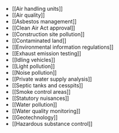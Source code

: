 - [[Air handling units]]
- [[Air quality]]
- [[Asbestos management]]
- [[Clean Air Act approval]]
- [[Construction site pollution]]
- [[Contaminated land]]
- [[Environmental information regulations]]
- [[Exhaust emission testing]]
- [[Idling vehicles]]
- [[Light pollution]]
- [[Noise pollution]]
- [[Private water supply analysis]]
- [[Septic tanks and cesspits]]
- [[Smoke control areas]]
- [[Statutory nuisances]]
- [[Water pollution]]
- [[Water quality monitoring]]
- [[Geotechnology]]
- [[Hazardous substance control]]
